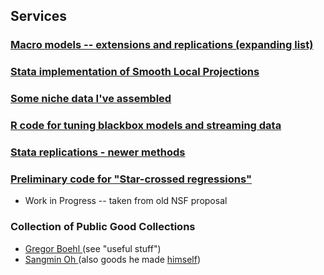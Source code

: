 ## Services

### [Macro models -- extensions and replications (expanding list)](https://github.com/paulbousquet/Macro-Models)
### [Stata implementation of Smooth Local Projections](https://github.com/paulbousquet/SmoothLP)
### [Some niche data I've assembled](https://github.com/paulbousquet/data)
### [R code for tuning blackbox models and streaming data](https://github.com/paulbousquet/MachineLearning)
### [Stata replications - newer methods](https://github.com/paulbousquet/StataReplication)
### [Preliminary code for "Star-crossed regressions"](https://github.com/paulbousquet/nsf)
* Work in Progress -- taken from old NSF proposal 

### Collection of Public Good Collections
* [ Gregor Boehl ](https://gregorboehl.com/) (see "useful stuff")
* [Sangmin Oh ](https://sangmino.github.io/resources/) (also goods he made [himself](https://sangmino.github.io/public_goods/))
